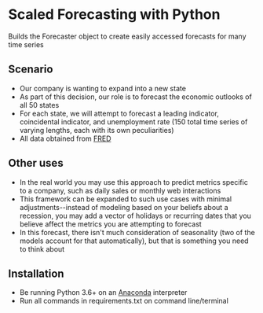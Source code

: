 # Scaled Forecasting with Python
Builds the Forecaster object to create easily accessed forecasts for many time series

## Scenario
- Our company is wanting to expand into a new state
- As part of this decision, our role is to forecast the economic outlooks of all 50 states
- For each state, we will attempt to forecast a leading indicator, coincidental indicator, and unemployment rate (150 total time series of varying lengths, each with its own peculiarities)
- All data obtained from [FRED](fred.stlouisfed.org)

## Other uses
- In the real world you may use this approach to predict metrics specific to a company, such as daily sales or monthly web interactions
- This framework can be expanded to such use cases with minimal adjustments--instead of modeling based on your beliefs about a recession, you may add a vector of holidays or recurring dates that you believe affect the metrics you are attempting to forecast
- In this forecast, there isn't much consideration of seasonality (two of the models account for that automatically), but that is something you need to think about

## Installation
- Be running Python 3.6+ on an [Anaconda](https://www.anaconda.com/products/individual) interpreter
- Run all commands in requirements.txt on command line/terminal